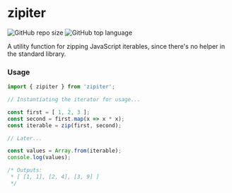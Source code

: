 # zipiter

![GitHub repo size](https://img.shields.io/github/repo-size/four0000four/zipiter)
![GitHub top language](https://img.shields.io/github/languages/top/four0000four/zipiter)

A utility function for zipping JavaScript iterables, since there's no
helper in the standard library.

### Usage

```javascript
import { zipiter } from 'zipiter';

// Instantiating the iterator for usage...

const first = [ 1, 2, 3 ];
const second = first.map(x => x * x);
const iterable = zip(first, second);

// Later...

const values = Array.from(iterable);
console.log(values);

/* Outputs:
 * [ [1, 1], [2, 4], [3, 9] ]
 */
```
